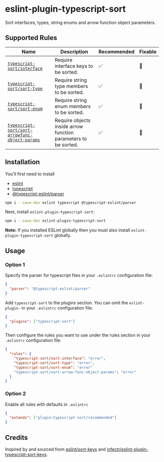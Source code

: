 # eslint-plugin-typescript-sort

Sort interfaces, types, string enums and arrow function object parameters.

## Supported Rules

<!-- begin rule list -->
<!-- prettier-ignore -->
| Name | Description | Recommended | Fixable |
| ---- | ----------- | ------------------ | -------- |
| [`typescript-sort/interface`](./docs/interface.md) | Require interface keys to be sorted. | ✅ | :wrench: |
| [`typescript-sort/sort-type`](./docs/sort-type.md) | Require string type members to be sorted. | ✅ | :wrench: |
| [`typescript-sort/sort-enum`](./docs/sort-enum.md) | Require string enum members to be sorted. | ✅ | :wrench: |
| [`typescript-sort/sort-arrowfunc-object-params`](./docs/sort-arrowfunc-object-params.md) | Require objects inside arrow function parameters to be sorted. | ✅ | :wrench: |

<!-- end rule list -->

## Installation

You'll first need to install

- [eslint](http://eslint.org)
- [typescript](http://www.typescriptlang.org/)
- [@typescript-eslint/parser](https://github.com/typescript-eslint/typescript-eslint/tree/master/packages/parser)

```sh
npm i --save-dev eslint typescript @typescript-eslint/parser
```

Next, install `eslint-plugin-typescript-sort`:

```sh
npm i --save-dev eslint-plugin-typescript-sort
```

**Note:** If you installed ESLint globally then you must also install `eslint-plugin-typescript-sort` globally.

## Usage

### Option 1

Specify the parser for typescript files in your `.eslintrc` configuration file:

```json
{
  "parser": "@typescript-eslint/parser"
}
```

Add `typescript-sort` to the plugins section. You can omit the `eslint-plugin-` in your `.eslintrc` configuration file:

```json
{
  "plugins": ["typescript-sort"]
}
```

Then configure the rules you want to use under the rules section in your `.eslintrc` configuration file.

```json
{
  "rules": {
    "typescript-sort/sort-interface": "error",
    "typescript-sort/sort-type": "error",
    "typescript-sort/sort-enum": "error"
    "typescript-sort/sort-arrow-func-object-params": "error"
  }
}
```
### Option 2

Enable all rules with defaults in `.eslintrc` 

```json
{
  "extends": ["plugin:typescript-sort/recommended"]
}
```

## Credits

Inspired by and sourced from [eslint/sort-keys](https://github.com/eslint/eslint/blob/main/docs/src/rules/sort-keys.md)
and [infectr/eslint-plugin-typescript-sort-keys](https://github.com/infctr/eslint-plugin-typescript-sort-keys/tree/master).
